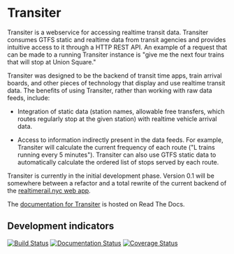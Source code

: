 
# Transiter

Transiter is a webservice for accessing realtime transit data.
Transiter consumes GTFS static and realtime data from transit agencies
    and provides intuitive
    access to it through a HTTP REST API.
An example of a request that can be made to a running Transiter instance is
    "give me the next four trains that will stop at Union Square."


Transiter was designed to be the backend of transit time apps,
    train arrival boards, and other pieces of technology that
    display and use realtime transit data.
The benefits of using Transiter, rather than working
    with raw data feeds, include:

- Integration of static data 
    (station names, allowable free transfers, which routes regularly stop at the given station)
    with realtime vehicle arrival data.
    
- Access to information indirectly present in the data feeds.
    For example, Transiter will calculate the current frequency of each route
    ("L trains running every 5 minutes").
    Transiter can also use GTFS static data to automatically calculate
    the ordered list of stops served by each route.
    

Transiter is currently in the initial development phase.
Version 0.1 will be somewhere between a refactor and a total rewrite of the
current backend of the [realtimerail.nyc web app](https://www.realtimerail.nyc).

The [documentation for Transiter](https://docs.transiter.io)
is hosted on Read The Docs.

## Development indicators

[![Build Status](https://travis-ci.org/jamespfennell/transiter.svg?branch=master)](https://travis-ci.org/jamespfennell/transiter)
[![Documentation Status](https://readthedocs.org/projects/transiter/badge/?version=latest)](https://docs.transiter.io)
[![Coverage Status](https://coveralls.io/repos/github/jamespfennell/transiter/badge.svg?branch=master&service=github)](https://coveralls.io/github/jamespfennell/transiter?branch=master) 

